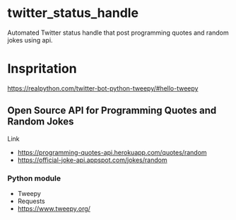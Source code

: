 # twitter_status_handle
Automated Twitter status handle that post programming quotes and random jokes using api.

# Inspritation
https://realpython.com/twitter-bot-python-tweepy/#hello-tweepy

## Open Source API for Programming Quotes and Random Jokes
Link
- https://programming-quotes-api.herokuapp.com/quotes/random
- https://official-joke-api.appspot.com/jokes/random

### Python module
- Tweepy
- Requests
- https://www.tweepy.org/
